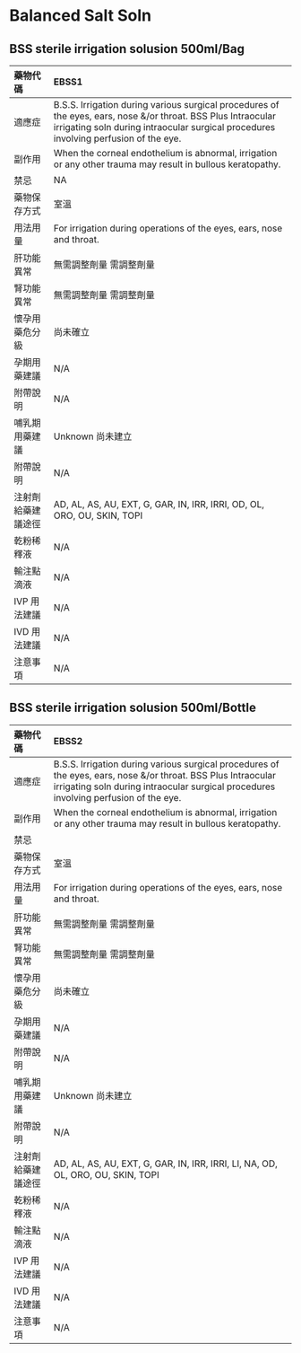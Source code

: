 # Balanced Salt Soln

## BSS sterile irrigation solusion 500ml/Bag

| 藥物代碼           | EBSS1                                                                                                                                                                                                 |
|:-------------------|:------------------------------------------------------------------------------------------------------------------------------------------------------------------------------------------------------|
| 適應症             | B.S.S. Irrigation during various surgical procedures of the eyes, ears, nose &/or throat. BSS Plus Intraocular irrigating soln during intraocular surgical procedures involving perfusion of the eye. |
| 副作用             | When the corneal endothelium is abnormal, irrigation or any other trauma may result in bullous keratopathy.                                                                                           |
| 禁忌               | NA                                                                                                                                                                                                    |
| 藥物保存方式       | 室溫                                                                                                                                                                                                  |
| 用法用量           | For irrigation during operations of the eyes, ears, nose and throat.                                                                                                                                  |
| 肝功能異常         | 無需調整劑量  需調整劑量                                                                                                                                                                              |
| 腎功能異常         | 無需調整劑量  需調整劑量                                                                                                                                                                              |
| 懷孕用藥危分級     | 尚未確立                                                                                                                                                                                              |
| 孕期用藥建議       | N/A                                                                                                                                                                                                   |
| 附帶說明           | N/A                                                                                                                                                                                                   |
| 哺乳期用藥建議     | Unknown 尚未建立                                                                                                                                                                                      |
| 附帶說明           | N/A                                                                                                                                                                                                   |
| 注射劑給藥建議途徑 | AD, AL, AS, AU, EXT, G, GAR, IN, IRR, IRRI, OD, OL, ORO, OU, SKIN, TOPI                                                                                                                               |
| 乾粉稀釋液         | N/A                                                                                                                                                                                                   |
| 輸注點滴液         | N/A                                                                                                                                                                                                   |
| IVP 用法建議       | N/A                                                                                                                                                                                                   |
| IVD 用法建議       | N/A                                                                                                                                                                                                   |
| 注意事項           | N/A                                                                                                                                                                                                   |

## BSS sterile irrigation solusion 500ml/Bottle

| 藥物代碼           | EBSS2                                                                                                                                                                                                 |
|:-------------------|:------------------------------------------------------------------------------------------------------------------------------------------------------------------------------------------------------|
| 適應症             | B.S.S. Irrigation during various surgical procedures of the eyes, ears, nose &/or throat. BSS Plus Intraocular irrigating soln during intraocular surgical procedures involving perfusion of the eye. |
| 副作用             | When the corneal endothelium is abnormal, irrigation or any other trauma may result in bullous keratopathy.                                                                                           |
| 禁忌               |                                                                                                                                                                                                       |
| 藥物保存方式       | 室溫                                                                                                                                                                                                  |
| 用法用量           | For irrigation during operations of the eyes, ears, nose and throat.                                                                                                                                  |
| 肝功能異常         | 無需調整劑量  需調整劑量                                                                                                                                                                              |
| 腎功能異常         | 無需調整劑量  需調整劑量                                                                                                                                                                              |
| 懷孕用藥危分級     | 尚未確立                                                                                                                                                                                              |
| 孕期用藥建議       | N/A                                                                                                                                                                                                   |
| 附帶說明           | N/A                                                                                                                                                                                                   |
| 哺乳期用藥建議     | Unknown 尚未建立                                                                                                                                                                                      |
| 附帶說明           | N/A                                                                                                                                                                                                   |
| 注射劑給藥建議途徑 | AD, AL, AS, AU, EXT, G, GAR, IN, IRR, IRRI, LI, NA, OD, OL, ORO, OU, SKIN, TOPI                                                                                                                       |
| 乾粉稀釋液         | N/A                                                                                                                                                                                                   |
| 輸注點滴液         | N/A                                                                                                                                                                                                   |
| IVP 用法建議       | N/A                                                                                                                                                                                                   |
| IVD 用法建議       | N/A                                                                                                                                                                                                   |
| 注意事項           | N/A                                                                                                                                                                                                   |

